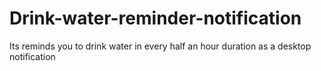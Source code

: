 # Drink-water-reminder-notification
Its reminds you to drink water in every half an hour duration as a desktop notification
